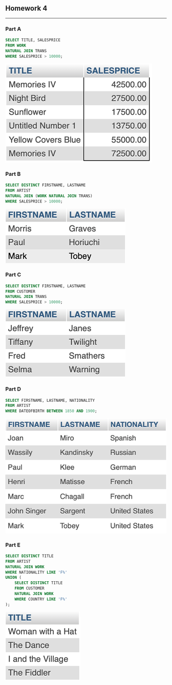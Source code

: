 ## **Homework 4**

---

### **Part A**

```SQL
SELECT TITLE, SALESPRICE 
FROM WORK 
NATURAL JOIN TRANS 
WHERE SALESPRICE > 10000;
```

![Q1](img/Q1.png)


### **Part B**

```SQL
SELECT DISTINCT FIRSTNAME, LASTNAME
FROM ARTIST
NATURAL JOIN (WORK NATURAL JOIN TRANS)
WHERE SALESPRICE > 10000;
```

![Q2](img/Q2.png)


### **Part C**

```SQL
SELECT DISTINCT FIRSTNAME, LASTNAME
FROM CUSTOMER
NATURAL JOIN TRANS
WHERE SALESPRICE > 10000;
```

![Q3](img/Q3.png)


### **Part D**

```SQL
SELECT FIRSTNAME, LASTNAME, NATIONALITY
FROM ARTIST
WHERE DATEOFBIRTH BETWEEN 1850 AND 1900;
```

![Q4](img/Q4.png)


### **Part E**

```SQL
SELECT DISTINCT TITLE
FROM ARTIST
NATURAL JOIN WORK
WHERE NATIONALITY LIKE 'F%'
UNION (
    SELECT DISTINCT TITLE
    FROM CUSTOMER
    NATURAL JOIN WORK
    WHERE COUNTRY LIKE 'F%'
);
```

![Q5](img/Q5.png)